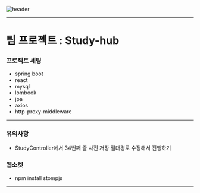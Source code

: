 ![header](https://capsule-render.vercel.app/api?type=rounded&color=gradient&text=%20Learner_Team%20&height=300&fontSize=100&textBg=true)

---

# 팀 프로젝트 : Study-hub
### 프로젝트 세팅
- spring boot
- react
- mysql
- lombook
- jpa
- axios
- http-proxy-middleware
---  

### 유의사항
- StudyController에서 34번째 줄 사진 저장 절대경로 수정해서 진행하기

### 웹소켓
- npm install stompjs

---
